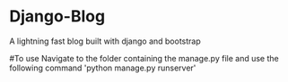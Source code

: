 # Django-Blog
A lightning fast blog built with django and bootstrap

#To use
Navigate to the folder containing the manage.py file and use the following command 'python manage.py runserver'

